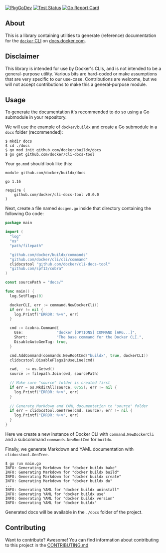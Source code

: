 [![PkgGoDev](https://img.shields.io/badge/go.dev-docs-007d9c?logo=go&logoColor=white&style=flat-square)](https://pkg.go.dev/github.com/docker/cli-docs-tool)
[![Test Status](https://img.shields.io/github/workflow/status/docker/cli-docs-tool/build?label=test&logo=github&style=flat-square)](https://github.com/docker/cli-docs-tool/actions?query=workflow%3Atest)
[![Go Report Card](https://goreportcard.com/badge/github.com/docker/cli-docs-tool)](https://goreportcard.com/report/github.com/docker/cli-docs-tool)

## About

This is a library containing utilities to generate (reference) documentation
for the [`docker` CLI](https://github.com/docker/cli) on [docs.docker.com](https://docs.docker.com/reference/).

## Disclaimer

This library is intended for use by Docker's CLIs, and is not intended to be a
general-purpose utility. Various bits are hard-coded or make assumptions that
are very specific to our use-case. Contributions are welcome, but we will not
accept contributions to make this a general-purpose module.

## Usage

To generate the documentation it's recommended to do so using a Go submodule
in your repository.

We will use the example of `docker/buildx` and create a Go submodule in a
`docs` folder (recommended):

```console
$ mkdir docs
$ cd ./docs
$ go mod init github.com/docker/buildx/docs
$ go get github.com/docker/cli-docs-tool
```

Your `go.mod` should look like this:

```text
module github.com/docker/buildx/docs

go 1.16

require (
	github.com/docker/cli-docs-tool v0.0.0
)
```

Next, create a file named `docgen.go` inside that directory containing the
following Go code:

```go
package main

import (
  "log"
  "os"
  "path/filepath"

  "github.com/docker/buildx/commands"
  "github.com/docker/cli/cli/command"
  clidocstool "github.com/docker/cli-docs-tool"
  "github.com/spf13/cobra"
)

const sourcePath = "docs/"

func main() {
  log.SetFlags(0)

  dockerCLI, err := command.NewDockerCli()
  if err != nil {
    log.Printf("ERROR: %+v", err)
  }

  cmd := &cobra.Command{
    Use:               "docker [OPTIONS] COMMAND [ARG...]",
    Short:             "The base command for the Docker CLI.",
    DisableAutoGenTag: true,
  }

  cmd.AddCommand(commands.NewRootCmd("buildx", true, dockerCLI))
  clidocstool.DisableFlagsInUseLine(cmd)

  cwd, _ := os.Getwd()
  source := filepath.Join(cwd, sourcePath)

  // Make sure "source" folder is created first
  if err = os.MkdirAll(source, 0755); err != nil {
    log.Printf("ERROR: %+v", err)
  }
  
  // Generate Markdown and YAML documentation to "source" folder
  if err = clidocstool.GenTree(cmd, source); err != nil {
    log.Printf("ERROR: %+v", err)
  }
}
```

Here we create a new instance of Docker CLI with `command.NewDockerCli` and a
subcommand `commands.NewRootCmd` for `buildx`.

Finally, we generate Markdown and YAML documentation with `clidocstool.GenTree`.

```console
$ go run main.go
INFO: Generating Markdown for "docker buildx bake"
INFO: Generating Markdown for "docker buildx build"
INFO: Generating Markdown for "docker buildx create"
INFO: Generating Markdown for "docker buildx du"
...
INFO: Generating YAML for "docker buildx uninstall"
INFO: Generating YAML for "docker buildx use"
INFO: Generating YAML for "docker buildx version"
INFO: Generating YAML for "docker buildx"
```

Generated docs will be available in the `./docs` folder of the project.

## Contributing

Want to contribute? Awesome! You can find information about contributing to
this project in the [CONTRIBUTING.md](/.github/CONTRIBUTING.md)
